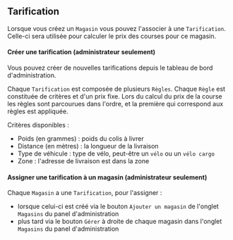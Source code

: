 Tarification
------------

Lorsque vous créez un `Magasin` vous pouvez l'associer à une `Tarification`. Celle-ci sera utilisée pour calculer le prix des courses pour ce magasin.

#### Créer une tarification (administrateur seulement)

Vous pouvez créer de nouvelles tarifications depuis le tableau de bord d'administration.

Chaque `Tarification` est composée de plusieurs `Règles`. Chaque `Règle` est constituée de critères et d'un prix fixe. Lors du calcul du prix de la course les règles sont parcourues dans l'ordre, et la première qui correspond aux règles est appliquée.

Critères disponibles :

 * Poids (en grammes) : poids du colis à livrer
 * Distance (en mètres) : la longueur de la livraison
 * Type de véhicule : type de vélo, peut-être un `vélo` ou un `vélo cargo`
 * Zone : l'adresse de livraison est dans la zone

#### Assigner une tarification à un magasin (administrateur seulement)

Chaque `Magasin` a une `Tarification`, pour l'assigner :

 * lorsque celui-ci est créé via le bouton `Ajouter un magasin` de l'onglet `Magasins` du panel d'administration
 * plus tard via le bouton `Gérer` à droite de chaque magasin dans l'onglet `Magasins` du panel d'administration
 